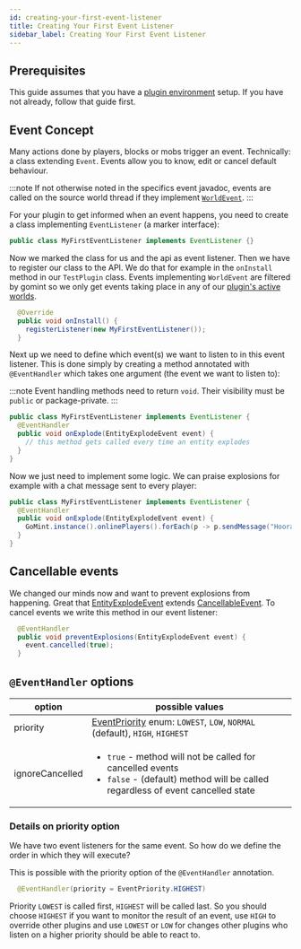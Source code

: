 ```yaml
---
id: creating-your-first-event-listener
title: Creating Your First Event Listener
sidebar_label: Creating Your First Event Listener
---
```


## Prerequisites

This guide assumes that you have a [plugin environment](creating-a-first-plugin.md) setup.
If you have not already, follow that guide first.

## Event Concept

Many actions done by players, blocks or mobs trigger an event. Technically: a class extending `Event`. Events allow you to know, edit or cancel default behaviour.

:::note
If not otherwise noted in the specifics event javadoc, events are called on the source world thread if they implement [`WorldEvent`](https://janmm14.de/static/gomint/index.html?gomint.api/io/gomint/event/interfaces/WorldEvent.html).
:::

For your plugin to get informed when an event happens, you need to create a class implementing `EventListener` (a marker interface):

```java
public class MyFirstEventListener implements EventListener {}
```

Now we marked the class for us and the api as event listener. Then we have to register our class to the API. We do that for example in the `onInstall` method in our `TestPlugin` class. Events implementing `WorldEvent` are filtered by gomint so we only get events taking place in any of our [plugin's active worlds](../get-started/plugin-world-restriction.md).

```java
  @Override
  public void onInstall() {
    registerListener(new MyFirstEventListener());
  }
```

Next up we need to define which event(s) we want to listen to in this event listener.
This is done simply by creating a method annotated with `@EventHandler` which takes one argument (the event we want to listen to):

:::note
Event handling methods need to return `void`. Their visibility must be `public` or package-private. 
:::

```java
public class MyFirstEventListener implements EventListener {
  @EventHandler
  public void onExplode(EntityExplodeEvent event) {
    // this method gets called every time an entity explodes
  }
}
```

Now we just need to implement some logic. We can praise explosions for example with a chat message sent to every player:

```java
public class MyFirstEventListener implements EventListener {
  @EventHandler
  public void onExplode(EntityExplodeEvent event) {
    GoMint.instance().onlinePlayers().forEach(p -> p.sendMessage("Hooray, " + event.affectedBlocks().size() + " are gone!"));
  }
}
```

## Cancellable events

We changed our minds now and want to prevent explosions from happening. Great that [EntityExplodeEvent](https://janmm14.de/static/gomint/index.html?gomint.api/io/gomint/event/entity/EntityExplodeEvent.html) extends [CancellableEvent](https://janmm14.de/static/gomint/index.html?gomint.api/io/gomint/event/CancellableEvent.html). To cancel events we write this method in our event listener:

```java
  @EventHandler
  public void preventExplosions(EntityExplodeEvent event) {
    event.cancelled(true);
  }
```

## ```@EventHandler``` options

| option          | possible values |
|-----------------|-----------------|
| priority        | [EventPriority](https://janmm14.de/static/gomint/index.html?gomint.api/io/gomint/event/EventPriority.html) enum: `LOWEST`, `LOW`, `NORMAL` (default), `HIGH`, `HIGHEST` |
| ignoreCancelled | <ul><li>`true` - method will not be called for cancelled events</li><li>`false` - (default) method will be called regardless of event cancelled state</li></ul> |

### Details on priority option

We have two event listeners for the same event. So how do we define the order in which they will execute?

This is possible with the priority option of the `@EventHandler` annotation.

```java
  @EventHandler(priority = EventPriority.HIGHEST)
```

Priority `LOWEST` is called first, `HIGHEST` will be called last. So you should choose `HIGHEST` if you want to monitor the result of an event, use `HIGH` to override other plugins and use `LOWEST` or `LOW` for changes other plugins who listen on a higher priority should be able to react to.
